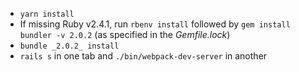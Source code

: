 - `yarn install`
- If missing Ruby v2.4.1, run `rbenv install` followed by `gem install bundler -v 2.0.2` (as specified in the *Gemfile.lock*)
- `bundle _2.0.2_ install`
- `rails s` in one tab and `./bin/webpack-dev-server` in another
